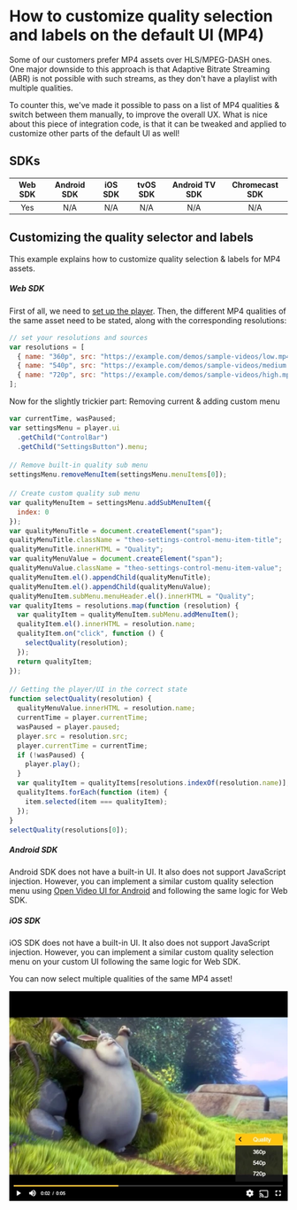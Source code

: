 # How to customize quality selection and labels on the default UI (MP4)

Some of our customers prefer MP4 assets over HLS/MPEG-DASH ones. One major downside to this approach is that Adaptive Bitrate Streaming (ABR) is not possible with such streams, as they don't have a playlist with multiple qualities.

To counter this, we've made it possible to pass on a list of MP4 qualities & switch between them manually, to improve the overall UX. What is nice about this piece of integration code, is that it can be tweaked and applied to customize other parts of the default UI as well!

## SDKs

| Web SDK | Android SDK | iOS SDK | tvOS SDK | Android TV SDK | Chromecast SDK |
| :-----: | :---------: | :-----: | :------: | :------------: | :------------: |
|   Yes   |     N/A     |   N/A   |   N/A    |      N/A       |      N/A       |

## Customizing the quality selector and labels

This example explains how to customize quality selection & labels for MP4 assets.

##### Web SDK

First of all, we need to [set up the player](./00-getting-started.mdx). Then, the different MP4 qualities of the same asset need to be stated, along with the corresponding resolutions:

```js
// set your resolutions and sources
var resolutions = [
  { name: "360p", src: "https://example.com/demos/sample-videos/low.mp4" },
  { name: "540p", src: "https://example.com/demos/sample-videos/medium.mp4" },
  { name: "720p", src: "https://example.com/demos/sample-videos/high.mp4" }
];
```

Now for the slightly trickier part: Removing current & adding custom menu

```js
var currentTime, wasPaused;
var settingsMenu = player.ui
  .getChild("ControlBar")
  .getChild("SettingsButton").menu;

// Remove built-in quality sub menu
settingsMenu.removeMenuItem(settingsMenu.menuItems[0]);

// Create custom quality sub menu
var qualityMenuItem = settingsMenu.addSubMenuItem({
  index: 0
});
var qualityMenuTitle = document.createElement("span");
qualityMenuTitle.className = "theo-settings-control-menu-item-title";
qualityMenuTitle.innerHTML = "Quality";
var qualityMenuValue = document.createElement("span");
qualityMenuValue.className = "theo-settings-control-menu-item-value";
qualityMenuItem.el().appendChild(qualityMenuTitle);
qualityMenuItem.el().appendChild(qualityMenuValue);
qualityMenuItem.subMenu.menuHeader.el().innerHTML = "Quality";
var qualityItems = resolutions.map(function (resolution) {
  var qualityItem = qualityMenuItem.subMenu.addMenuItem();
  qualityItem.el().innerHTML = resolution.name;
  qualityItem.on("click", function () {
    selectQuality(resolution);
  });
  return qualityItem;
});

// Getting the player/UI in the correct state
function selectQuality(resolution) {
  qualityMenuValue.innerHTML = resolution.name;
  currentTime = player.currentTime;
  wasPaused = player.paused;
  player.src = resolution.src;
  player.currentTime = currentTime;
  if (!wasPaused) {
    player.play();
  }
  var qualityItem = qualityItems[resolutions.indexOf(resolution.name)];
  qualityItems.forEach(function (item) {
    item.selected(item === qualityItem);
  });
}
selectQuality(resolutions[0]);
```

##### Android SDK

Android SDK does not have a built-in UI. It also does not support JavaScript injection. However, you can implement a similar custom quality selection menu using [Open Video UI for Android](https://github.com/THEOplayer/android-ui) and following the same logic for Web SDK.

##### iOS SDK

iOS SDK does not have a built-in UI. It also does not support JavaScript injection. However, you can implement a similar custom quality selection menu on your custom UI following the same logic for Web SDK.

You can now select multiple qualities of the same MP4 asset!

![Customize quality selection](../../../assets/img/customize-quality-selection.png "Customize quality selection")
